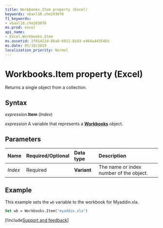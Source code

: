 ```yaml
---
title: Workbooks.Item property (Excel)
keywords: vbaxl10.chm203076
f1_keywords:
- vbaxl10.chm203076
ms.prod: excel
api_name:
- Excel.Workbooks.Item
ms.assetid: 2f01412d-8ba0-6911-81d3-e464a44354b5
ms.date: 05/18/2019
localization_priority: Normal
---
```



# Workbooks.Item property (Excel)

Returns a single object from a collection.


## Syntax

_expression_.**Item** (_Index_)

_expression_ A variable that represents a **[Workbooks](Excel.Workbooks.md)** object.


## Parameters

|Name|Required/Optional|Data type|Description|
|:-----|:-----|:-----|:-----|
| _Index_|Required| **Variant**|The name or index number of the object.|

## Example

This example sets the `wb` variable to the workbook for Myaddin.xla.

```vb
Set wb = Workbooks.Item("myaddin.xla")
```



[!include[Support and feedback](~/includes/feedback-boilerplate.md)]
